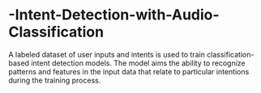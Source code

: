 # -Intent-Detection-with-Audio-Classification
A labeled dataset of user inputs and intents is used to train classification-based intent detection models. The model aims the ability to recognize patterns and features in the input data that relate to particular intentions during the training process.
